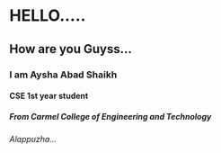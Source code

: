 # HELLO.....
## How are you Guyss...
### I am Aysha Abad Shaikh
#### CSE 1st year student 
##### From Carmel College of Engineering and Technology
###### Alappuzha...

